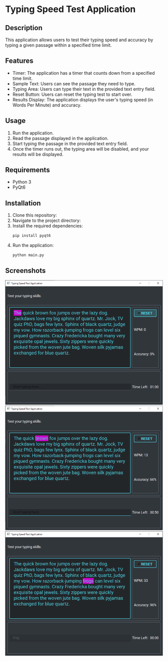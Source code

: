 # Typing Speed Test Application

## Description

This application allows users to test their typing speed and accuracy by typing a given passage within a specified time
limit.

## Features

- Timer: The application has a timer that counts down from a specified time limit.
- Sample Text: Users can see the passage they need to type.
- Typing Area: Users can type their text in the provided text entry field.
- Reset Button: Users can reset the typing test to start over.
- Results Display: The application displays the user's typing speed (in Words Per Minute) and accuracy.

## Usage

1. Run the application.
2. Read the passage displayed in the application.
3. Start typing the passage in the provided text entry field.
4. Once the timer runs out, the typing area will be disabled, and your results will be displayed.

## Requirements

- Python 3
- PyQt6

## Installation

1. Clone this repository:
2. Navigate to the project directory:
3. Install the required dependencies:
    ```bash
    pip install pyqt6
    ```
4. Run the application:
    ```bash
   python main.py
    ```

## Screenshots

<img alt="Screenshot 1" src="/screenshots/screenshot 1.png"/>
<img alt="Screenshot 2" src="/screenshots/screenshot 2.png"/>
<img alt="Screenshot 3" src="/screenshots/screenshot 3.png"/>


